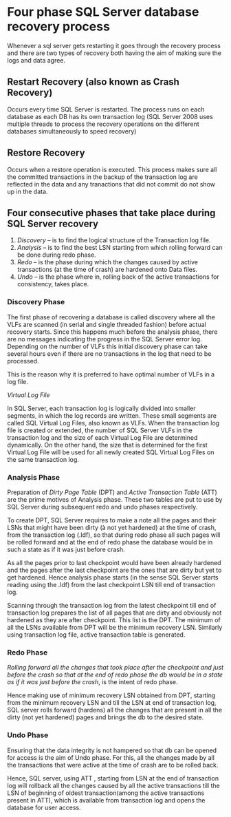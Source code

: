 # Four phase SQL Server database recovery process

Whenever a sql server gets restarting it goes through the recovery process and there are two types of recovery both having the aim of making sure the logs and data agree.

## Restart Recovery (also known as Crash Recovery)

Occurs every time SQL Server is restarted. The process runs on each database as each DB has its own transaction log (SQL Server 2008 uses multiple threads to process the recovery operations on the different databases simultaneously to speed recovery)

## Restore Recovery

Occurs when a restore operation is executed. This process makes sure all the committed transactions in the backup of the transaction log are reflected in the data and any tranactions that did not commit do not show up in the data.

## Four consecutive phases that take place during SQL Server recovery

1. *Discovery* – is to find the logical structure of the Transaction log file.
2. *Analysis* – is to find the best LSN starting from which rolling forward can be done during redo phase.
3. *Redo* – is the phase during which the changes caused by active transactions (at the time of crash) are hardened onto Data files.
4. *Undo* – is the phase where in, rolling back of the active transactions for consistency, takes place.

### Discovery Phase

The first phase of recovering a database is called discovery where all the VLFs are scanned (in serial and single threaded fashion) before actual recovery starts. Since this happens much before the analysis phase, there are no messages indicating the progress in the SQL Server error log. Depending on the number of VLFs this initial discovery phase can take several hours even if there are no transactions in the log that need to be processed.

This is the reason why it is preferred to have optimal number of VLFs in a log file.

*Virtual Log File*

In SQL Server, each transaction log is logically divided into smaller segments, in which the log records are written. These small segments are called SQL Virtual Log Files, also known as VLFs. When the transaction log file is created or extended, the number of SQL Server VLFs in the transaction log and the size of each Virtual Log File are determined dynamically. On the other hand, the size that is determined for the first Virtual Log File will be used for all newly created SQL Virtual Log Files on the same transaction log. 

### Analysis Phase

Preparation of *Dirty Page Table* (DPT) and *Active Transaction Table* (ATT) are the prime motives of Analysis phase. These two tables are put to use by SQL Server during subsequent redo and undo phases respectively.

To create DPT, SQL Server requires to make a note all the pages and their LSNs that might have been dirty (à not yet hardened) at the time of crash, from the transaction log (.ldf), so that during redo phase all such pages will be rolled forward and at the end of redo phase the database would be in such a state as if it was just before crash.

As all the pages prior to last checkpoint would have been already hardened and the pages after the last checkpoint are the ones that are dirty but yet to get hardened. Hence analysis phase starts (in the sense SQL Server starts reading using the .ldf) from the last checkpoint LSN till end of transaction log.

Scanning through the transaction log from the latest checkpoint till end of transaction log prepares the list of all pages that are dirty and obviously not hardened as they are after checkpoint. This list is the DPT. The minimum of all the LSNs available from DPT will be the minimum recovery LSN. Similarly using transaction log file, active transaction table is generated.

### Redo Phase

*Rolling forward all the changes that took place after the checkpoint and just before the crash so that at the end of redo phase the db would be in a state as if it was just before the crash*, is the intent of redo phase.

Hence making use of minimum recovery LSN obtained from DPT, starting from the minimum recovery LSN and till the LSN at end of transaction log, SQL server rolls forward (hardens) all the changes that are present in all the dirty (not yet hardened) pages and brings the db to the desired state.

### Undo Phase

Ensuring that the data integrity is not hampered so that db can be opened for access is the aim of Undo phase. For this, all the changes made by all the transactions that were active at the time of crash are to be rolled back.

Hence, SQL server, using ATT , starting from LSN at the end of transaction log will rollback all the changes caused by all the active transactions till the LSN of beginning of oldest transaction(among the active transactions present in ATT), which is available from transaction log and opens the database for user access.